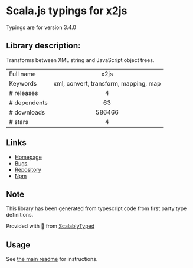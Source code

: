 
# Scala.js typings for x2js

Typings are for version 3.4.0

## Library description:
Transforms between XML string and JavaScript object trees.

|                    |                 |
| ------------------ | :-------------: |
| Full name          | x2js |
| Keywords           | xml, convert, transform, mapping, map |
| # releases         | 4 |
| # dependents       | 63 |
| # downloads        | 586466 |
| # stars            | 4 |

## Links
- [Homepage](https://github.com/Axinom/x2js#readme)
- [Bugs](https://github.com/Axinom/x2js/issues)
- [Repository](https://github.com/Axinom/x2js)
- [Npm](https://www.npmjs.com/package/x2js)
    


## Note
This library has been generated from typescript code from first party type definitions.

Provided with :purple_heart: from [ScalablyTyped](https://github.com/oyvindberg/ScalablyTyped)

## Usage
See [the main readme](../../readme.md) for instructions.



